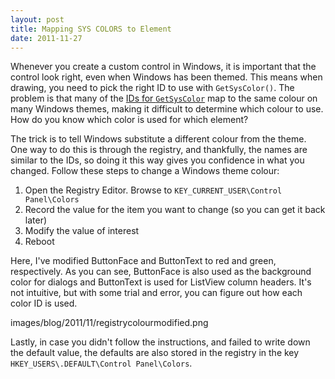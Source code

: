 ```yaml
---
layout: post
title: Mapping SYS COLORS to Element
date: 2011-11-27
---
```


Whenever you create a custom control in Windows, it is important that the control look right, even when Windows has been themed. This means when drawing, you need to pick the right ID to use with `GetSysColor()`. The problem is that many of the [IDs for  `GetSysColor`](http://msdn.microsoft.com/en-us/library/windows/desktop/ms724371(v=vs.85).aspx) map to the same colour on many Windows themes, making it difficult to determine which colour to use. How do you know which color is used for which element?

The trick is to tell Windows substitute a different colour from the theme. One way to do this is through the registry, and thankfully, the names are similar to the IDs, so doing it this way gives you confidence in what you changed. Follow these steps to change a Windows theme colour:

1. Open the Registry Editor. Browse to `KEY_CURRENT_USER\Control Panel\Colors`
2. Record the value for the item you want to change (so you can get it back later)
3. Modify the value of interest
4. Reboot

Here, I've modified ButtonFace and ButtonText to red and green, respectively. As you can see, ButtonFace is also used as the background color for dialogs and ButtonText is used for ListView column headers. It's not intuitive, but with some trial and error, you can figure out how each color ID is used.

images/blog/2011/11/registrycolourmodified.png

Lastly, in case you didn't follow the instructions, and failed to write down the default value, the defaults are also stored in the registry in the key `HKEY_USERS\.DEFAULT\Control Panel\Colors`.